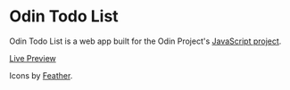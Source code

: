 # Odin Todo List

Odin Todo List is a web app built for the Odin Project's [JavaScript project](https://www.theodinproject.com/lessons/node-path-javascript-todo-list).

[Live Preview](https://alopine.github.io/odin-todo-list/)

Icons by [Feather](https://feathericons.com).
